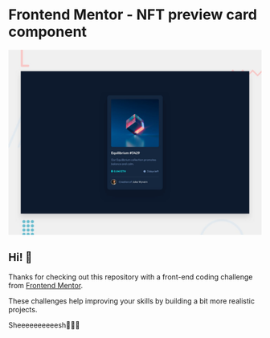 # Frontend Mentor - NFT preview card component

![Design preview for the NFT preview card component coding challenge](./design/desktop-preview.jpg)

## Hi! 👋

Thanks for checking out this repository with a front-end coding challenge from [Frontend Mentor](https://www.frontendmentor.io). 

These challenges help improving your skills by building a bit more realistic projects.

Sheeeeeeeeeesh💸💯🚀
